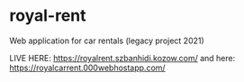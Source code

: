 # royal-rent
Web application for car rentals (legacy project 2021)

LIVE HERE:
https://royalrent.szbanhidi.kozow.com/
and here:
https://royalcarrent.000webhostapp.com/

